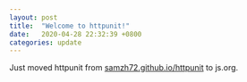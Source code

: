 ```yaml
---
layout: post
title:  "Welcome to httpunit!"
date:   2020-04-28 22:32:39 +0800
categories: update
---
```


Just moved httpunit from [samzh72.github.io/httpunit](https://samzh72.github.io/httpunit) to js.org.


